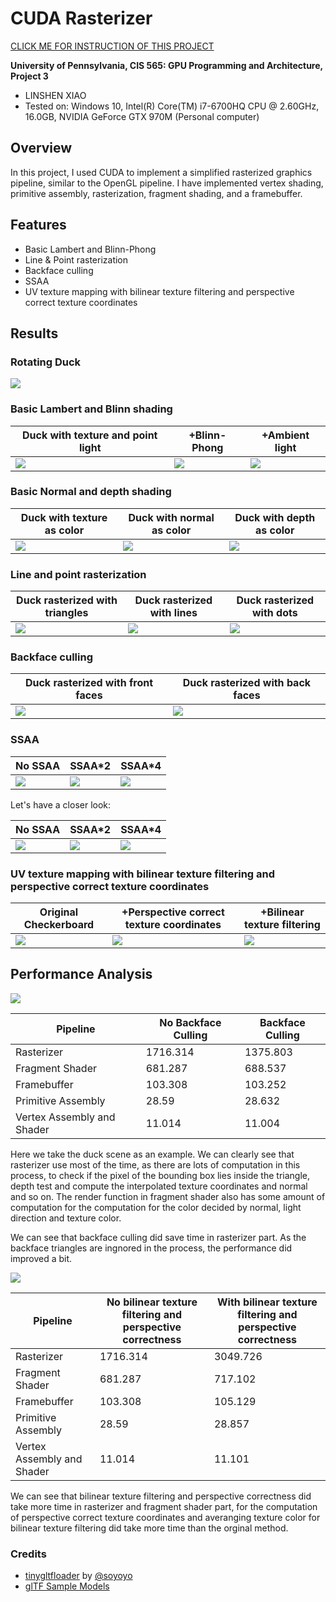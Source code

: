 CUDA Rasterizer
===============

[CLICK ME FOR INSTRUCTION OF THIS PROJECT](./INSTRUCTION.md)

**University of Pennsylvania, CIS 565: GPU Programming and Architecture, Project 3**

* LINSHEN XIAO
* Tested on: Windows 10, Intel(R) Core(TM) i7-6700HQ CPU @ 2.60GHz, 16.0GB, NVIDIA GeForce GTX 970M (Personal computer)

## Overview

In this project, I used CUDA to implement a simplified rasterized graphics pipeline, similar to the OpenGL pipeline. I have implemented vertex shading, primitive assembly, rasterization, fragment shading, and a framebuffer.

## Features

* Basic Lambert and Blinn-Phong
* Line & Point rasterization
* Backface culling
* SSAA
* UV texture mapping with bilinear texture filtering and perspective correct texture coordinates

## Results

### Rotating Duck
![](renders/duck2.gif)

### Basic Lambert and Blinn shading

|Duck with texture and point light|+Blinn-Phong|+Ambient light|
|------|------|------|
|![](renders/2017-10-17_191933.png) | ![](renders/2017-10-17_191958.png) | ![](renders/duck.png) |

### Basic Normal and depth shading

|Duck with texture as color|Duck with normal as color|Duck with depth as color|
|------|------|------|
|![](renders/2017-10-17_191933.png) | ![](renders/2017-10-17_192434.png) | ![](renders/2017-10-17_192601.png) |

### Line and point rasterization

|Duck rasterized with triangles|Duck rasterized with lines|Duck rasterized with dots|
|------|------|------|
|![](renders/2017-10-17_191933.png) | ![](renders/2017-10-17_192335.png) | ![](renders/2017-10-17_192404.png) |

### Backface culling

|Duck rasterized with front faces|Duck rasterized with back faces|
|------|------|
|![](renders/2017-10-17_191933.png) | ![](renders/2017-10-17_195707.png) |

### SSAA
|No SSAA|SSAA*2|SSAA*4|
|------|------|------|
|![](renders/duck.png) | ![](renders/ssaa2.png) | ![](renders/ssaa4.png) |

Let's have a closer look:

|No SSAA|SSAA*2|SSAA*4|
|------|------|------|
|![](renders/ssaa0big.png) | ![](renders/ssaa2big.png) | ![](renders/ssaa4big.png) |

### UV texture mapping with bilinear texture filtering and perspective correct texture coordinates

|Original Checkerboard|+Perspective correct texture coordinates|+Bilinear texture filtering|
|------|------|------|
| ![](renders/no_pc.png) | ![](renders/pc.png) | ![](renders/pc_&_bl.png) |

## Performance Analysis

![](renders/Nobackface&backface.png)

| Pipeline                   | No Backface Culling | Backface Culling |
|----------------------------|---------------------|------------------|
| Rasterizer                 | 1716.314            | 1375.803         |
| Fragment Shader            | 681.287             | 688.537          |
| Framebuffer                | 103.308             | 103.252          |
| Primitive Assembly         | 28.59               | 28.632           |
| Vertex Assembly and Shader | 11.014              | 11.004           |

Here we take the duck scene as an example. We can clearly see that rasterizer use most of the time, as there are lots of computation in this process, to check if the pixel of the bounding box lies inside the triangle, depth test and compute the interpolated texture coordinates and normal and so on. The render function in fragment shader also has some amount of computation for the computation for the color decided by normal, light direction and texture color.

We can see that backface culling did save time in rasterizer part. As the backface triangles are ingnored in the process, the performance did improved a bit.

![](renders/NoPC&PC.png)

| Pipeline                   | No bilinear texture filtering and perspective correctness  | With bilinear texture filtering and perspective correctness  |
|----------------------------|---------------------|------------------|
| Rasterizer                 | 1716.314            | 3049.726         |
| Fragment Shader            | 681.287             | 717.102          |
| Framebuffer                | 103.308             | 105.129          |
| Primitive Assembly         | 28.59               | 28.857           |
| Vertex Assembly and Shader | 11.014              | 11.101           |

We can see that bilinear texture filtering and perspective correctness did take more time in rasterizer and fragment shader part, for the computation of perspective correct texture coordinates and averanging texture color for bilinear texture filtering did take more time than the orginal method.

### Credits

* [tinygltfloader](https://github.com/syoyo/tinygltfloader) by [@soyoyo](https://github.com/syoyo)
* [glTF Sample Models](https://github.com/KhronosGroup/glTF/blob/master/sampleModels/README.md)
